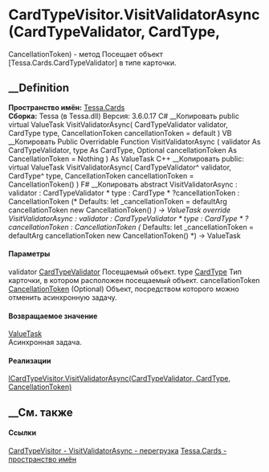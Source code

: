 # CardTypeVisitor.VisitValidatorAsync(CardTypeValidator, CardType,
CancellationToken) - метод
Посещает объект [Tessa.Cards.CardTypeValidator] в типе карточки.
## __Definition
 **Пространство имён:** [Tessa.Cards](N_Tessa_Cards.htm)  
 **Сборка:** Tessa (в Tessa.dll) Версия: 3.6.0.17
C# __Копировать
     public virtual ValueTask VisitValidatorAsync(
    	CardTypeValidator validator,
    	CardType type,
    	CancellationToken cancellationToken = default
    )
VB __Копировать
     Public Overridable Function VisitValidatorAsync ( 
    	validator As CardTypeValidator,
    	type As CardType,
    	Optional cancellationToken As CancellationToken = Nothing
    ) As ValueTask
C++ __Копировать
     public:
    virtual ValueTask VisitValidatorAsync(
    	CardTypeValidator^ validator, 
    	CardType^ type, 
    	CancellationToken cancellationToken = CancellationToken()
    )
F# __Копировать
     abstract VisitValidatorAsync : 
            validator : CardTypeValidator * 
            type : CardType * 
            ?cancellationToken : CancellationToken 
    (* Defaults:
            let _cancellationToken = defaultArg cancellationToken new CancellationToken()
    *)
    -> ValueTask 
    override VisitValidatorAsync : 
            validator : CardTypeValidator * 
            type : CardType * 
            ?cancellationToken : CancellationToken 
    (* Defaults:
            let _cancellationToken = defaultArg cancellationToken new CancellationToken()
    *)
    -> ValueTask 
#### Параметры
validator [CardTypeValidator](T_Tessa_Cards_CardTypeValidator.htm)
    Посещаемый объект.
type [CardType](T_Tessa_Cards_CardType.htm)
    Тип карточки, в котором расположен посещаемый объект.
cancellationToken
[CancellationToken](https://learn.microsoft.com/dotnet/api/system.threading.cancellationtoken)
(Optional)
    Объект, посредством которого можно отменить асинхронную задачу.
#### Возвращаемое значение
[ValueTask](https://learn.microsoft.com/dotnet/api/system.threading.tasks.valuetask)  
Асинхронная задача.
#### Реализации
[ICardTypeVisitor.VisitValidatorAsync(CardTypeValidator, CardType,
CancellationToken)](M_Tessa_Cards_ICardTypeVisitor_VisitValidatorAsync.htm)  
##  __См. также
#### Ссылки
[CardTypeVisitor - ](T_Tessa_Cards_CardTypeVisitor.htm)
[VisitValidatorAsync -
перегрузка](Overload_Tessa_Cards_CardTypeVisitor_VisitValidatorAsync.htm)
[Tessa.Cards - пространство имён](N_Tessa_Cards.htm)
